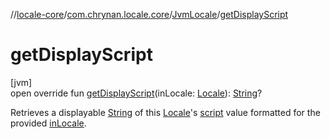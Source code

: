 //[locale-core](../../../index.md)/[com.chrynan.locale.core](../index.md)/[JvmLocale](index.md)/[getDisplayScript](get-display-script.md)

# getDisplayScript

[jvm]\
open override fun [getDisplayScript](get-display-script.md)(inLocale: [Locale](../-locale/index.md#-1762194833%2FExtensions%2F-1283056228)): [String](https://kotlinlang.org/api/latest/jvm/stdlib/kotlin/-string/index.html)?

Retrieves a displayable [String](https://kotlinlang.org/api/latest/jvm/stdlib/kotlin/-string/index.html) of this [Locale](../-locale/index.md#-1762194833%2FExtensions%2F-1283056228)'s [script](script.md) value formatted for the provided [inLocale](get-display-script.md).
